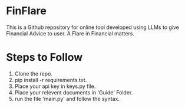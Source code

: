 # FinFlare
This is a Github repository for online tool developed using LLMs to give Financial Advice to user. A Flare in Financial matters.

# Steps to Follow
1. Clone the repo.
2. pip install -r requirements.txt.
3. Place your api key in keys.py file.
4. Place your relevent documents in 'Guide' Folder.
5. run the file 'main.py' and follow the syntax.
